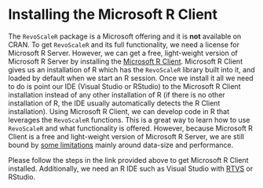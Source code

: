# Installing the Microsoft R Client

The `RevoScaleR` package is a Microsoft offering and it is **not** available on CRAN. To get `RevoScaleR` and its full functionality, we need a license for Microsoft R Server. However, we can get a free, light-weight version of Microsoft R Server by installing the [Microsoft R Client](https://msdn.microsoft.com/en-us/microsoft-r/r-client-get-started). Microsoft R Client gives us an installation of R which has the `RevoScaleR` library built into it, and loaded by default when we start an R session. Once we install it all we need to do is point our IDE (Visual Studio or RStudio) to the Microsoft R Client installation instead of any other installation of R (if there is no other installation of R, the IDE usually automatically detects the R Client installation). Using Microsoft R Client, we can develop code in R that leverages the `RevoScaleR` functions. This is a great way to learn how to use `RevoScaleR` and what functionality is offered. However, because Microsoft R Client is a free and light-weight version of Microsoft R Server, we are still bound by [some limitations](https://msdn.microsoft.com/en-us/microsoft-r/#mrc) mainly around data-size and performance. 

Please follow the steps in the link provided above to get Microsoft R Client installed. Additionally, we need an R IDE such as Visual Studio with [RTVS](https://www.visualstudio.com/vs/rtvs/) or RStudio.